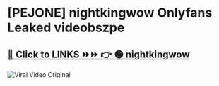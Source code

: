 
 # [PEJONE] nightkingwow Onlyfans Leaked videobszpe

## <h2><a href="https://clipsfans.com/nightkingwow&ref=git">🔗 Click to LINKS ⏩⏩ 👉 🟢 nightkingwow </a></h2>

<a href="https://clipsfans.com/nightkingwow&ref=git" rel="nofollow" data-target="animated-image.originalLink"><img src="https://i.ibb.co.com/xMMVF88/686577567.gif" alt="Viral Video Original" style="max-width: 100%; display: inline-block;" data-target="animated-image.originalImage"></a>

